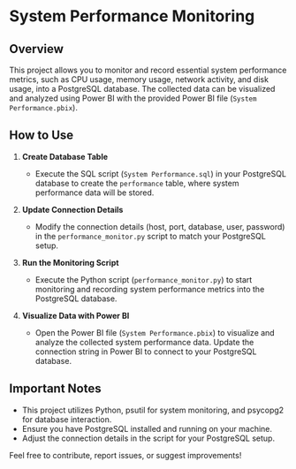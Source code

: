 # System Performance Monitoring

## Overview

This project allows you to monitor and record essential system performance metrics, such as CPU usage, memory usage, network activity, and disk usage, into a PostgreSQL database. The collected data can be visualized and analyzed using Power BI with the provided Power BI file (`System Performance.pbix`).

## How to Use

1. **Create Database Table**
   - Execute the SQL script (`System Performance.sql`) in your PostgreSQL database to create the `performance` table, where system performance data will be stored.

2. **Update Connection Details**
   - Modify the connection details (host, port, database, user, password) in the `performance_monitor.py` script to match your PostgreSQL setup.

3. **Run the Monitoring Script**
   - Execute the Python script (`performance_monitor.py`) to start monitoring and recording system performance metrics into the PostgreSQL database.

4. **Visualize Data with Power BI**
   - Open the Power BI file (`System Performance.pbix`) to visualize and analyze the collected system performance data. Update the connection string in Power BI to connect to your PostgreSQL database.

## Important Notes

- This project utilizes Python, psutil for system monitoring, and psycopg2 for database interaction.
- Ensure you have PostgreSQL installed and running on your machine.
- Adjust the connection details in the script for your PostgreSQL setup.

Feel free to contribute, report issues, or suggest improvements!
